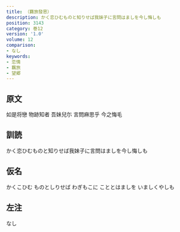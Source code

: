 ```yaml
---
title: （羇旅發思）
description: かく恋ひむものと知りせば我妹子に言問はましを今し悔しも
position: 3143
category: 巻12
version: '1.0'
volume: 12
comparison:
- なし
keywords:
- 恋情
- 羈旅
- 望郷
---
```


## 原文

如是将戀 物跡知者 吾妹兒尓 言問麻思乎 今之悔毛

## 訓読

かく恋ひむものと知りせば我妹子に言問はましを今し悔しも

## 仮名

かくこひむ ものとしりせば わぎもこに こととはましを いましくやしも

## 左注

なし
